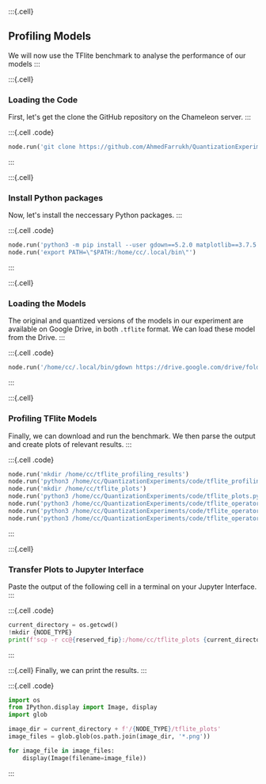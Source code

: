 :::{.cell}
## Profiling Models
We will now use the TFlite benchmark to analyse the performance of our models 
:::

:::{.cell}
### Loading the Code
First, let's get the clone the GitHub repository on the Chameleon server.
:::

:::{.cell .code}
```python
node.run('git clone https://github.com/AhmedFarrukh/QuantizationExperiments.git')
```
:::

:::{.cell}
### Install Python packages
Now, let's install the neccessary Python packages.
:::

:::{.cell .code}
```python
node.run('python3 -m pip install --user gdown==5.2.0 matplotlib==3.7.5 pandas==2.0.3')
node.run('export PATH=\"$PATH:/home/cc/.local/bin\"')
```
:::

:::{.cell}
### Loading the Models
The original and quantized versions of the models in our experiment are available on Google Drive, in both `.tflite` format. We can load these model from the Drive.
:::

:::{.cell .code}
```python
node.run('/home/cc/.local/bin/gdown https://drive.google.com/drive/folders/1OcJ9ceYg6ZWFJ4QMR0zznsw0KVeHPa4h?usp=drive_link -O /home/cc/tflite_models --folder')
```
:::


:::{.cell}
### Profiling TFlite Models 
Finally, we can download and run the benchmark. We then parse the output and create plots of relevant results.
:::

:::{.cell .code}
```python
node.run('mkdir /home/cc/tflite_profiling_results')
node.run('python3 /home/cc/QuantizationExperiments/code/tflite_profiling.py  --tflite_dir=/home/cc/tflite_models --results_dir=/home/cc/tflite_profiling_results')
node.run('mkdir /home/cc/tflite_plots')
node.run('python3 /home/cc/QuantizationExperiments/code/tflite_plots.py --results_dir=/home/cc/tflite_profiling_results --save_dir=/home/cc/tflite_plots')
node.run('python3 /home/cc/QuantizationExperiments/code/tflite_operators.py --model=ResNet50 --orig_result_path=/home/cc/tflite_profiling_results/tflite_ResNet50_profiling.txt --quant_result_path=/home/cc/tflite_profiling_results/tflite_ResNet50_quant_profiling.txt --output_name=/home/cc/tflite_plots/ResNet50')
node.run('python3 /home/cc/QuantizationExperiments/code/tflite_operators.py --model=VGG16 --orig_result_path=/home/cc/tflite_profiling_results/tflite_VGG16_profiling.txt --quant_result_path=/home/cc/tflite_profiling_results/tflite_VGG16_quant_profiling.txt --output_name=/home/cc/tflite_plots/VGG16')
node.run('python3 /home/cc/QuantizationExperiments/code/tflite_operators.py --model=MobileNet --orig_result_path=/home/cc/tflite_profiling_results/tflite_MobileNet_profiling.txt --quant_result_path=/home/cc/tflite_profiling_results/tflite_MobileNet_quant_profiling.txt --output_name=/home/cc/tflite_plots/MobileNet')
```
:::

:::{.cell}
### Transfer Plots to Jupyter Interface 
Paste the output of the following cell in a terminal on your Jupyter Interface.
:::

:::{.cell .code}
```python
current_directory = os.getcwd()
!mkdir {NODE_TYPE}
print(f'scp -r cc@{reserved_fip}:/home/cc/tflite_plots {current_directory}/{NODE_TYPE}')

```
:::

:::{.cell}
Finally, we can print the results.
:::

:::{.cell .code}
```python
import os
from IPython.display import Image, display
import glob

image_dir = current_directory + f'/{NODE_TYPE}/tflite_plots' 
image_files = glob.glob(os.path.join(image_dir, '*.png'))

for image_file in image_files:
    display(Image(filename=image_file))

```
:::
